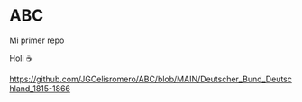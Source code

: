 # ABC

Mi primer repo

Holi ☕

https://github.com/JGCelisromero/ABC/blob/MAIN/Deutscher_Bund_Deutschland_1815-1866

